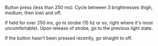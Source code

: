 Button press (less than 250 ms): Cycle between 3 brightnesses (high, medium, then low) and off.

If held for over 250 ms, go to strobe (15 hz or so, right where it's most uncomfortable).  Upon release of strobe, go to the previous light state.

If the button hasn't been pressed recently, go straight to off.
